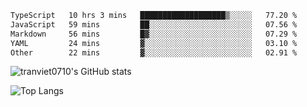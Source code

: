 <!--START_SECTION:waka-->

```txt
TypeScript   10 hrs 3 mins   ███████████████████▒░░░░░   77.20 %
JavaScript   59 mins         ██░░░░░░░░░░░░░░░░░░░░░░░   07.56 %
Markdown     56 mins         █▓░░░░░░░░░░░░░░░░░░░░░░░   07.29 %
YAML         24 mins         ▓░░░░░░░░░░░░░░░░░░░░░░░░   03.10 %
Other        22 mins         ▓░░░░░░░░░░░░░░░░░░░░░░░░   02.91 %
```

<!--END_SECTION:waka-->

<!--START_SECTION:stats-->
![tranviet0710's GitHub stats](https://github-readme-stats.vercel.app/api?username=tranviet0710&show_icons=true&theme=transparent&rank_icon=github)
<!--END_SECTION:stats-->

<!--START_SECTION:repo-->
<!--END_SECTION:repo-->

<!--START_SECTION:top-lang-->
![Top Langs](https://github-readme-stats.vercel.app/api/top-langs/?username=tranviet0710&layout=pie)
<!--END_SECTION:top-lang-->